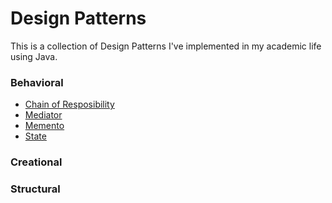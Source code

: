 # Design Patterns
This is a collection of Design Patterns I've implemented in my academic life using Java.


### Behavioral
- [Chain of Resposibility](https://pages.github.com)
- [Mediator](https://pages.github.com)
- [Memento](https://pages.github.com)
- [State](https://pages.github.com)

### Creational


### Structural
